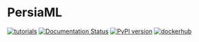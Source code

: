 PersiaML
======

[![tutorials](https://github.com/PersiaML/tutorials/actions/workflows/tutorials.yml/badge.svg)](https://persiaml-tutorials.pages.dev) [![Documentation Status](https://readthedocs.org/projects/persiaml/badge/?version=latest)](https://persiaml.readthedocs.io/en/latest/?badge=latest)
 [![PyPI version](https://badge.fury.io/py/persia.svg)](https://badge.fury.io/py/persia) [![dockerhub](https://github.com/PersiaML/containers/actions/workflows/dockerhub.yml/badge.svg)](https://hub.docker.com/u/persiaml)
